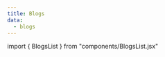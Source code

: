 ```yaml
---
title: Blogs
data:
  - blogs
---
```


import { BlogsList } from "components/BlogsList.jsx"

<BlogsList blogs={blogs}/>
